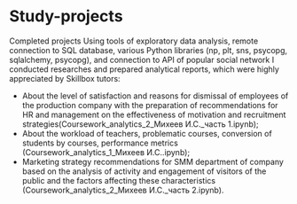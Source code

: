 # Study-projects
Сompleted projects
Using tools of exploratory data analysis, remote connection to SQL database, various Python libraries (np, plt, sns, psycopg, sqlalchemy, psycopg), and connection to API of popular social network I conducted researches and prepared analytical reports, which were highly appreciated by Skillbox tutors:
- About the level of satisfaction and reasons for dismissal of employees of the production company with the preparation of recommendations for HR and management on the effectiveness of motivation and recruitment strategies(Coursework_analytics_2_Михеев И.С._часть 1.ipynb); 
- About the workload of teachers, problematic courses, conversion of students by courses, performance metrics (Coursework_analytics_1_Михеев И.С..ipynb); 
- Marketing strategy recommendations for SMM department of company based on the analysis of activity and engagement of visitors of the public and the factors affecting these characteristics (Coursework_analytics_2_Михеев И.С._часть 2.ipynb).
